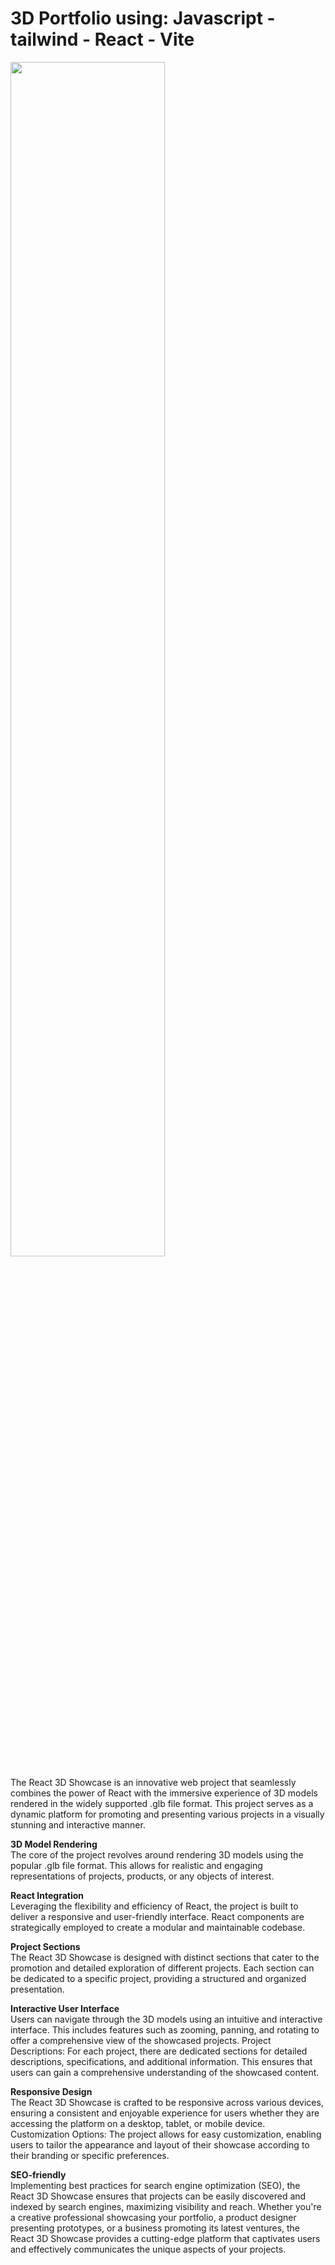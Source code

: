<h1>3D Portfolio using: Javascript - tailwind - React - Vite </h1>

<img src="https://github.com/mhsenam/3d_portfolio/assets/18097925/ec6ea0c0-428e-4407-a4e0-a28045be18aa" width="70%"  />

<p>
  The React 3D Showcase is an innovative web project that seamlessly combines the power of React with the immersive experience of 3D models rendered in the widely supported .glb file format. This project serves as a dynamic platform for promoting and presenting various projects in a visually stunning and interactive manner.

<b>3D Model Rendering</b> <br />
The core of the project revolves around rendering 3D models using the popular .glb file format. This allows for realistic and engaging representations of projects, products, or any objects of interest.

<b>React Integration</b> <br />
Leveraging the flexibility and efficiency of React, the project is built to deliver a responsive and user-friendly interface. React components are strategically employed to create a modular and maintainable codebase.

<b>Project Sections</b> <br />
The React 3D Showcase is designed with distinct sections that cater to the promotion and detailed exploration of different projects. Each section can be dedicated to a specific project, providing a structured and organized presentation.

<b>Interactive User Interface</b> <br />
Users can navigate through the 3D models using an intuitive and interactive interface. This includes features such as zooming, panning, and rotating to offer a comprehensive view of the showcased projects.
Project Descriptions:
For each project, there are dedicated sections for detailed descriptions, specifications, and additional information. This ensures that users can gain a comprehensive understanding of the showcased content.

<b>Responsive Design</b> <br />
The React 3D Showcase is crafted to be responsive across various devices, ensuring a consistent and enjoyable experience for users whether they are accessing the platform on a desktop, tablet, or mobile device.
Customization Options:
The project allows for easy customization, enabling users to tailor the appearance and layout of their showcase according to their branding or specific preferences.

<b>SEO-friendly</b> <br />
Implementing best practices for search engine optimization (SEO), the React 3D Showcase ensures that projects can be easily discovered and indexed by search engines, maximizing visibility and reach.
Whether you're a creative professional showcasing your portfolio, a product designer presenting prototypes, or a business promoting its latest ventures, the React 3D Showcase provides a cutting-edge platform that captivates users and effectively communicates the unique aspects of your projects.
</p>
